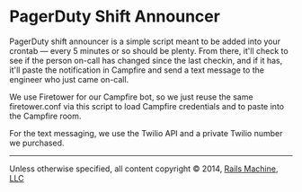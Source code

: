 # PagerDuty Shift Announcer

PagerDuty shift announcer is a simple script meant to be added into your crontab — every 5 minutes or so should be plenty. From there, it'll check to see if the person on-call has changed since the last checkin, and if it has, it'll paste the notification in Campfire and send a text message to the engineer who just came on-call.

We use Firetower for our Campfire bot, so we just reuse the same firetower.conf via this script to load Campfire credentials and to paste into the Campfire room.

For the text messaging, we use the Twilio API and a private Twilio number we purchased.

***

Unless otherwise specified, all content copyright &copy; 2014, [Rails Machine, LLC](http://railsmachine.com)
